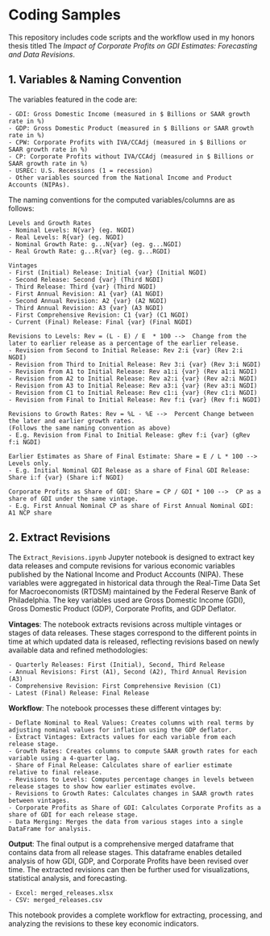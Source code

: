 # Coding Samples
This repository includes code scripts and the workflow used in my honors thesis titled The _Impact of Corporate Profits on GDI Estimates: Forecasting and Data Revisions_.

## 1. Variables & Naming Convention

The variables featured in the code are:

    - GDI: Gross Domestic Income (measured in $ Billions or SAAR growth rate in %)
    - GDP: Gross Domestic Product (measured in $ Billions or SAAR growth rate in %)
    - CPW: Corporate Profits with IVA/CCAdj (measured in $ Billions or SAAR growth rate in %)
    - CP: Corporate Profits without IVA/CCAdj (measured in $ Billions or SAAR growth rate in %)
    - USREC: U.S. Recessions (1 = recession)
    - Other variables sourced from the National Income and Product Accounts (NIPAs).


The naming conventions for the computed variables/columns are as follows:

    Levels and Growth Rates
    - Nominal Levels: N{var} (eg. NGDI)  
    - Real Levels: R{var} (eg. NGDI)  
    - Nominal Growth Rate: g...N{var} (eg. g...NGDI)  
    - Real Growth Rate: g...R{var} (eg. g...RGDI)  

    Vintages
    - First (Initial) Release: Initial {var} (Initial NGDI)  
    - Second Release: Second {var} (Third NGDI)  
    - Third Release: Third {var} (Third NGDI)  
    - First Annual Revision: A1 {var} (A1 NGDI)  
    - Second Annual Revision: A2 {var} (A2 NGDI)  
    - Third Annual Revision: A3 {var} (A3 NGDI)  
    - First Comprehensive Revision: C1 {var} (C1 NGDI)  
    - Current (Final) Release: Final {var} (Final NGDI)  

    Revisions to Levels: Rev = (L - E) / E  * 100 -->  Change from the later to earlier release as a percentage of the earlier release.
    - Revision from Second to Initial Release: Rev 2:i {var} (Rev 2:i NGDI)
    - Revision from Third to Initial Release: Rev 3:i {var} (Rev 3:i NGDI)
    - Revision from A1 to Initial Release: Rev a1:i {var} (Rev a1:i NGDI)
    - Revision from A2 to Initial Release: Rev a2:i {var} (Rev a2:i NGDI)
    - Revision from A3 to Initial Release: Rev a3:i {var} (Rev a3:i NGDI)
    - Revision from C1 to Initial Release: Rev c1:i {var} (Rev c1:i NGDI)
    - Revision from Final to Initial Release: Rev f:i {var} (Rev f:i NGDI)

    Revisions to Growth Rates: Rev = %L - %E -->  Percent Change between the later and earlier growth rates.
    (Follows the same naming convention as above)
    - E.g. Revision from Final to Initial Release: gRev f:i {var} (gRev f:i NGDI)

    Earlier Estimates as Share of Final Estimate: Share = E / L * 100 -->  Levels only.
    - E.g. Initial Nominal GDI Release as a share of Final GDI Release: Share i:f {var} (Share i:f NGDI)

    Corporate Profits as Share of GDI: Share = CP / GDI * 100 -->  CP as a share of GDI under the same vintage.
    - E.g. First Annual Nominal CP as share of First Annual Nominal GDI: A1 NCP share 

## 2. Extract Revisions

The ```Extract_Revisions.ipynb``` Jupyter notebook is designed to extract key data releases and compute revisions for various economic variables published by the National Income and Product Accounts (NIPA). These variables were aggregated in historical data through the Real-Time Data Set for Macroeconomists (RTDSM) maintained by the Federal Reserve Bank of Philadelphia. The key variables used are Gross Domestic Income (GDI), Gross Domestic Product (GDP), Corporate Profits, and GDP Deflator.

**Vintages**: The notebook extracts revisions across multiple vintages or stages of data releases. These stages correspond to the different points in time at which updated data is released, reflecting revisions based on newly available data and refined methodologies:

    - Quarterly Releases: First (Initial), Second, Third Release
    - Annual Revisions: First (A1), Second (A2), Third Annual Revision (A3)
    - Comprehensive Revision: First Comprehensive Revision (C1)
    - Latest (Final) Release: Final Release
    
**Workflow**: The notebook processes these different vintages by:  

    - Deflate Nominal to Real Values: Creates columns with real terms by adjusting nominal values for inflation using the GDP deflator.
    - Extract Vintages: Extracts values for each variable from each release stage.
    - Growth Rates: Creates columns to compute SAAR growth rates for each variable using a 4-quarter lag.
    - Share of Final Release: Calculates share of earlier estimate relative to final release. 
    - Revisions to Levels: Computes percentage changes in levels between release stages to show how earlier estimates evolve.
    - Revisions to Growth Rates: Calculates changes in SAAR growth rates between vintages.
    - Corporate Profits as Share of GDI: Calculates Corporate Profits as a share of GDI for each release stage.
    - Data Merging: Merges the data from various stages into a single DataFrame for analysis.

**Output**: The final output is a comprehensive merged dataframe that contains data from all release stages. This dataframe enables detailed analysis of how GDI, GDP, and Corporate Profits have been revised over time. The extracted revisions can then be further used for visualizations, statistical analysis, and forecasting.

    - Excel: merged_releases.xlsx
    - CSV: merged_releases.csv

This notebook provides a complete workflow for extracting, processing, and analyzing the revisions to these key economic indicators.
